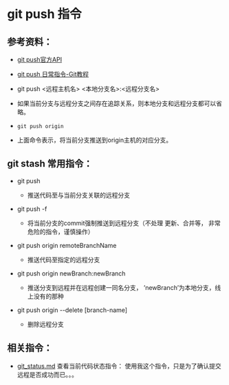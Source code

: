 # git push 指令

## 参考资料：
* [git push官方API](https://git-scm.com/docs/git-push)
* [git push 日常指令-Git教程](http://www.yiibai.com/git/git_push.html)

* git push <远程主机名> <本地分支名>:<远程分支名>
* 如果当前分支与远程分支之间存在追踪关系，则本地分支和远程分支都可以省略。
* `git push origin`
* 上面命令表示，将当前分支推送到origin主机的对应分支。

## git stash 常用指令：
* git push
	* 推送代码至与当前分支关联的远程分支
* git push -f
	* 将当前分支的commit强制推送到远程分支（不处理 更新、合并等， 非常危险的指令，谨慎操作）

* git push origin remoteBranchName
	* 推送代码至指定的远程分支

* git push origin newBranch:newBranch
	* 推送分支到远程并在远程创建一同名分支， ’newBranch’为本地分支，线上没有的那种

* git push origin --delete [branch-name]
  * 删除远程分支


## 相关指令：
* [git_status.md](https://github.com/wteam-xq/testGit/blob/master/learn_log/git_status.md)  查看当前代码状态指令： 使用我这个指令，只是为了确认提交远程是否成功而已。。。
